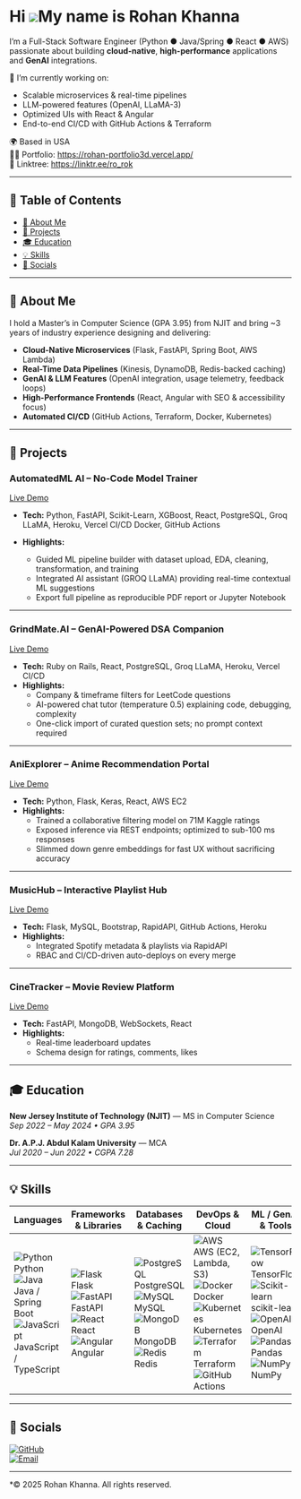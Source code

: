 
Hi ![](https://user-images.githubusercontent.com/18350557/176309783-0785949b-9127-417c-8b55-ab5a4333674e.gif)My name is Rohan Khanna
====================================================================================================================================

I’m a Full-Stack Software Engineer (Python ● Java/Spring ● React ● AWS) passionate about building **cloud-native**, **high-performance** applications and **GenAI** integrations.

🔭 I’m currently working on:  
- Scalable microservices & real-time pipelines  
- LLM-powered features (OpenAI, LLaMA-3)  
- Optimized UIs with React & Angular  
- End-to-end CI/CD with GitHub Actions & Terraform  

🌍 Based in USA  
👨‍💻 Portfolio: https://rohan-portfolio3d.vercel.app/  
🧠 Linktree: https://linktr.ee/ro_rok  

---

## 🔎 Table of Contents

- [📝 About Me](#-about-me)  
- [🚀 Projects](#-projects)  
- [🎓 Education](#-education)  
- [💡 Skills](#-skills)  
- [🔗 Socials](#-socials)  

---

## 📝 About Me

I hold a Master’s in Computer Science (GPA 3.95) from NJIT and bring ~3 years of industry experience designing and delivering:

- **Cloud-Native Microservices** (Flask, FastAPI, Spring Boot, AWS Lambda)  
- **Real-Time Data Pipelines** (Kinesis, DynamoDB, Redis-backed caching)  
- **GenAI & LLM Features** (OpenAI integration, usage telemetry, feedback loops)  
- **High-Performance Frontends** (React, Angular with SEO & accessibility focus)  
- **Automated CI/CD** (GitHub Actions, Terraform, Docker, Kubernetes)

---

## 🚀 Projects

### AutomatedML AI – No‑Code Model Trainer
[Live Demo](https://automated-ml-ai.vercel.app/)

- **Tech:** Python, FastAPI, Scikit-Learn, XGBoost, React, PostgreSQL, Groq LLaMA, Heroku, Vercel CI/CD  Docker, GitHub Actions

- **Highlights:**
  - Guided ML pipeline builder with dataset upload, EDA, cleaning, transformation, and training
  - Integrated AI assistant (GROQ LLaMA) providing real-time contextual ML suggestions
  - Export full pipeline as reproducible PDF report or Jupyter Notebook

---

### GrindMate.AI – GenAI-Powered DSA Companion  
[Live Demo](https://grindmate-ai.vercel.app/)  
- **Tech:** Ruby on Rails, React, PostgreSQL, Groq LLaMA, Heroku, Vercel CI/CD  
- **Highlights:**  
  - Company & timeframe filters for LeetCode questions  
  - AI-powered chat tutor (temperature 0.5) explaining code, debugging, complexity  
  - One-click import of curated question sets; no prompt context required  

---

### AniExplorer – Anime Recommendation Portal  
[Live Demo](http://52.201.211.120/)  
- **Tech:** Python, Flask, Keras, React, AWS EC2  
- **Highlights:**  
  - Trained a collaborative filtering model on 71M Kaggle ratings  
  - Exposed inference via REST endpoints; optimized to sub-100 ms responses  
  - Slimmed down genre embeddings for fast UX without sacrificing accuracy  

---

### MusicHub – Interactive Playlist Hub  
[Live Demo](https://musichub-da725be2f015.herokuapp.com/)  
- **Tech:** Flask, MySQL, Bootstrap, RapidAPI, GitHub Actions, Heroku  
- **Highlights:**  
  - Integrated Spotify metadata & playlists via RapidAPI  
  - RBAC and CI/CD-driven auto-deploys on every merge  

---

### CineTracker – Movie Review Platform  
[Live Demo](https://cine-tracker-105f354f7aed.herokuapp.com/)  
- **Tech:** FastAPI, MongoDB, WebSockets, React  
- **Highlights:**  
  - Real-time leaderboard updates  
  - Schema design for ratings, comments, likes  


---

## 🎓 Education

**New Jersey Institute of Technology (NJIT)** — MS in Computer Science  
_Sep 2022 – May 2024 • GPA 3.95_

**Dr. A.P.J. Abdul Kalam University** — MCA  
_Jul 2020 – Jun 2022 • CGPA 7.28_

---

## 💡 Skills

| Languages                              | Frameworks & Libraries                 | Databases & Caching         | DevOps & Cloud                       | ML / GenAI & Tools                |
|----------------------------------------|----------------------------------------|-----------------------------|--------------------------------------|-----------------------------------|
| ![Python](https://img.shields.io/badge/Python-3776AB?logo=python&logoColor=white) Python<br>![Java](https://img.shields.io/badge/Java-007396?logo=java&logoColor=white) Java / Spring Boot<br>![JavaScript](https://img.shields.io/badge/JS-F7DF1E?logo=javascript&logoColor=black) JavaScript / TypeScript | ![Flask](https://img.shields.io/badge/Flask-000000?logo=flask&logoColor=white) Flask<br>![FastAPI](https://img.shields.io/badge/FastAPI-009688?logo=fastapi&logoColor=white) FastAPI<br>![React](https://img.shields.io/badge/React-61DAFB?logo=react&logoColor=black) React<br>![Angular](https://img.shields.io/badge/Angular-DD0031?logo=angular&logoColor=white) Angular | ![PostgreSQL](https://img.shields.io/badge/PostgreSQL-336791?logo=postgresql&logoColor=white) PostgreSQL<br>![MySQL](https://img.shields.io/badge/MySQL-4479A1?logo=mysql&logoColor=white) MySQL<br>![MongoDB](https://img.shields.io/badge/MongoDB-47A248?logo=mongodb&logoColor=white) MongoDB<br>![Redis](https://img.shields.io/badge/Redis-DC382D?logo=redis&logoColor=white) Redis | ![AWS](https://img.shields.io/badge/AWS-232F3E?logo=amazonaws&logoColor=white) AWS (EC2, Lambda, S3)<br>![Docker](https://img.shields.io/badge/Docker-2496ED?logo=docker&logoColor=white) Docker<br>![Kubernetes](https://img.shields.io/badge/K8s-326CE5?logo=kubernetes&logoColor=white) Kubernetes<br>![Terraform](https://img.shields.io/badge/Terraform-7B42BC?logo=terraform&logoColor=white) Terraform<br>![GitHub Actions](https://img.shields.io/badge/GHActions-2088FF?logo=githubactions&logoColor=white) | ![TensorFlow](https://img.shields.io/badge/TensorFlow-FF6F00?logo=tensorflow&logoColor=white) TensorFlow<br>![Scikit-learn](https://img.shields.io/badge/Scikit--learn-F7931E?logo=scikit-learn&logoColor=white) scikit-learn<br>![OpenAI](https://img.shields.io/badge/OpenAI-412991?logo=openai&logoColor=white) OpenAI<br>![Pandas](https://img.shields.io/badge/Pandas-150458?logo=pandas&logoColor=white) Pandas<br>![NumPy](https://img.shields.io/badge/NumPy-013243?logo=numpy&logoColor=white) NumPy |

---


## 🔗 Socials

<!---[![LinkedIn](https://img.shields.io/badge/LinkedIn-0A66C2?logo=linkedin&logoColor=white)](https://www.linkedin.com/in/krohan178)  --->
[![GitHub](https://img.shields.io/badge/GitHub-181717?logo=github&logoColor=white)](https://github.com/ro-rok)  
[![Email](https://img.shields.io/badge/Email-D44638?logo=gmail&logoColor=white)](mailto:rohank17899@gmail.com)

---

*© 2025 Rohan Khanna. All rights reserved.
